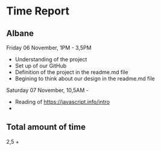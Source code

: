 # Time Report

## Albane

Friday 06 November, 1PM - 3,5PM </br>
* Understanding of the project
* Set up of our GitHub
* Definition of the project in the readme.md file
* Begining to think about our design in the readme.md file

Saturday 07 November, 10,5AM - </br>
* Reading of https://javascript.info/intro
* 


## Total amount of time

2,5 +
